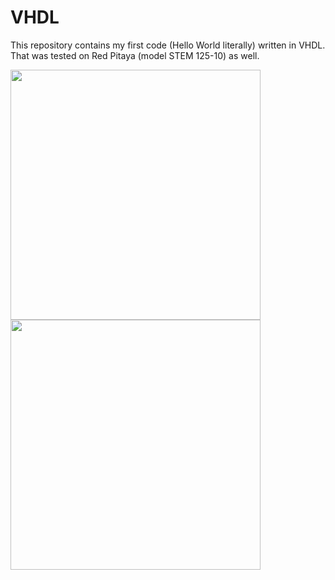 # VHDL
This repository contains my first code (Hello World literally) written in VHDL. That was tested on Red Pitaya (model STEM 125-10) as well.
<p float="left">
  <img src="/Red_Pitaya_1.jpg" width="400" />
  <img src="/Red_Pitaya_2.jpg" width="400" /> 
</p>
